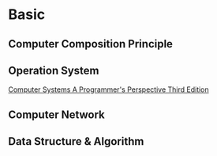 # Basic

## Computer Composition Principle

## Operation System

[Computer Systems A Programmer's Perspective Third Edition](https://github.com/Robinpig/Note/blob/master/CS/OS/CSAPP.md)

## Computer Network

## Data Structure & Algorithm


